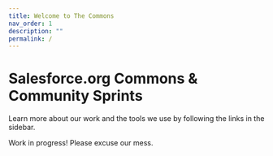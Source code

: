 ```yaml
---
title: Welcome to The Commons
nav_order: 1
description: ""
permalink: /
---
```


# Salesforce.org Commons & Community Sprints

Learn more about our work and the tools we use by following the links in the sidebar.

Work in progress! Please excuse our mess.
